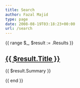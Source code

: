 ```yaml
---
title: Search
author: Fazal Majid
type: page
date: 2008-08-19T03:18:23+00:00
url: /search
---
```


{{ range $_, $result := .Results }}
<h2><a href="{{ $result.Path }}">{{ $result.Title }}</a></h2>
<p>{{ $result.Summary }}</p>
{{ end }}
